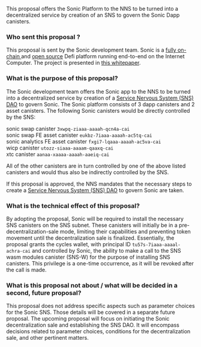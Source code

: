 This proposal offers the Sonic Platform to the NNS to be turned into a decentralized service by creation of an SNS to govern the Sonic Dapp canisters.  

### Who sent this proposal ?  

This proposal is sent by the Sonic development team. Sonic is a [fully on-chain ](https://app.sonic.ooo) and [open source](https://github.com/sonicdex) Defi platform running end-to-end on the Internet Computer. The project is presented in [this whitepaper](https://sonicdex.gitbook.io/sonic-whitepaper/).

### What is the purpose of this proposal?  

The Sonic development team offers the Sonic app to the NNS to be turned into a decentralized service by creation of a [Service Nervous System (SNS) DAO](https://internetcomputer.org/sns) to govern Sonic. The Sonic platform consists of 3 dapp canisters and 2 asset canisters. The following Sonic canisters would be directly controlled by the SNS: 

sonic swap canister `3xwpq-ziaaa-aaaah-qcn4a-cai`   
sonic swap FE asset canister `eukbz-7iaaa-aaaah-ac5tq-cai`  
sonic analytics FE asset canister `fxgi7-lqaaa-aaaah-ac5va-cai`  
wicp canister `utozz-siaaa-aaaam-qaaxq-cai`  
xtc canister `aanaa-xaaaa-aaaah-aaeiq-cai`  


All of the other canisters are in turn controlled by one of the above listed canisters and would thus also be indirectly controlled by the SNS.  

If this proposal is approved, the NNS mandates that the necessary steps to create a [Service Nervous System (SNS) DAO](https://internetcomputer.org/sns) to govern Sonic are taken.   

### What is the technical effect of this proposal?  

By adopting the proposal, Sonic will be required to install the necessary SNS canisters on the SNS subnet. These canisters will initially be in a pre-decentralization-sale mode, limiting their capabilities and preventing token movement until the decentralization sale is finalized. Essentially, the proposal grants the cycles wallet, with principal ID `tu57s-7iaaa-aaaal-achra-cai` and controlled by Sonic, the ability to make a call to the SNS wasm modules canister (SNS-W) for the purpose of installing SNS canisters. This privilege is a one-time occurrence, as it will be revoked after the call is made.    

### What is this proposal not about / what will be decided in a second, future proposal?  

This proposal does not address specific aspects such as parameter choices for the Sonic SNS. Those details will be covered in a separate future proposal. The upcoming proposal will focus on initiating the Sonic decentralization sale and establishing the SNS DAO. It will encompass decisions related to parameter choices, conditions for the decentralization sale, and other pertinent matters. 
